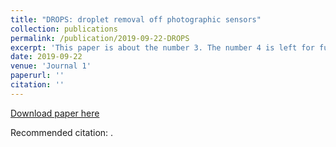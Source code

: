 ```yaml
---
title: "DROPS: droplet removal off photographic sensors"
collection: publications
permalink: /publication/2019-09-22-DROPS
excerpt: 'This paper is about the number 3. The number 4 is left for future work.'
date: 2019-09-22
venue: 'Journal 1'
paperurl: ''
citation: ''
---
```


[Download paper here]()

Recommended citation: .
